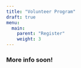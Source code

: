 ```yaml
---
title: "Volunteer Program"
draft: true
menu:
  main:
    parent: "Register"
    weight: 3
---
```


### **More info soon!**
